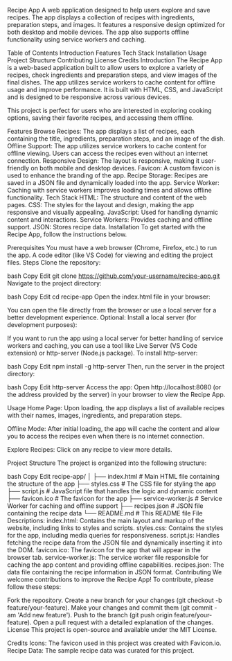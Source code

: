 Recipe App
A web application designed to help users explore and save recipes. The app displays a collection of recipes with ingredients, preparation steps, and images. It features a responsive design optimized for both desktop and mobile devices. The app also supports offline functionality using service workers and caching.


Table of Contents
Introduction
Features
Tech Stack
Installation
Usage
Project Structure
Contributing
License
Credits
Introduction
The Recipe App is a web-based application built to allow users to explore a variety of recipes, check ingredients and preparation steps, and view images of the final dishes. The app utilizes service workers to cache content for offline usage and improve performance. It is built with HTML, CSS, and JavaScript and is designed to be responsive across various devices.

This project is perfect for users who are interested in exploring cooking options, saving their favorite recipes, and accessing them offline.


Features
Browse Recipes: The app displays a list of recipes, each containing the title, ingredients, preparation steps, and an image of the dish.
Offline Support: The app utilizes service workers to cache content for offline viewing. Users can access the recipes even without an internet connection.
Responsive Design: The layout is responsive, making it user-friendly on both mobile and desktop devices.
Favicon: A custom favicon is used to enhance the branding of the app.
Recipe Storage: Recipes are saved in a JSON file and dynamically loaded into the app.
Service Worker: Caching with service workers improves loading times and allows offline functionality.
Tech Stack
HTML: The structure and content of the web pages.
CSS: The styles for the layout and design, making the app responsive and visually appealing.
JavaScript: Used for handling dynamic content and interactions.
Service Workers: Provides caching and offline support.
JSON: Stores recipe data.
Installation
To get started with the Recipe App, follow the instructions below.


Prerequisites
You must have a web browser (Chrome, Firefox, etc.) to run the app.
A code editor (like VS Code) for viewing and editing the project files.
Steps
Clone the repository:

bash
Copy
Edit
git clone https://github.com/your-username/recipe-app.git
Navigate to the project directory:

bash
Copy
Edit
cd recipe-app
Open the index.html file in your browser:

You can open the file directly from the browser or use a local server for a better development experience.
Optional: Install a local server (for development purposes):

If you want to run the app using a local server for better handling of service workers and caching, you can use a tool like Live Server (VS Code extension) or http-server (Node.js package).
To install http-server:

bash
Copy
Edit
npm install -g http-server
Then, run the server in the project directory:

bash
Copy
Edit
http-server
Access the app: Open http://localhost:8080 (or the address provided by the server) in your browser to view the Recipe App.

Usage
Home Page: Upon loading, the app displays a list of available recipes with their names, images, ingredients, and preparation steps.

Offline Mode: After initial loading, the app will cache the content and allow you to access the recipes even when there is no internet connection.

Explore Recipes: Click on any recipe to view more details.

Project Structure
The project is organized into the following structure:

bash
Copy
Edit
recipe-app/
│
├── index.html            # Main HTML file containing the structure of the app
├── styles.css            # The CSS file for styling the app
├── script.js             # JavaScript file that handles the logic and dynamic content
├── favicon.ico           # The favicon for the app
├── service-worker.js     # Service Worker for caching and offline support
├── recipes.json          # JSON file containing the recipe data
└── README.md             # This README file
File Descriptions:
index.html: Contains the main layout and markup of the website, including links to styles and scripts.
styles.css: Contains the styles for the app, including media queries for responsiveness.
script.js: Handles fetching the recipe data from the JSON file and dynamically inserting it into the DOM.
favicon.ico: The favicon for the app that will appear in the browser tab.
service-worker.js: The service worker file responsible for caching the app content and providing offline capabilities.
recipes.json: The data file containing the recipe information in JSON format.
Contributing
We welcome contributions to improve the Recipe App! To contribute, please follow these steps:

Fork the repository.
Create a new branch for your changes (git checkout -b feature/your-feature).
Make your changes and commit them (git commit -am 'Add new feature').
Push to the branch (git push origin feature/your-feature).
Open a pull request with a detailed explanation of the changes.
License
This project is open-source and available under the MIT License.

Credits
Icons: The favicon used in this project was created with Favicon.io.
Recipe Data: The sample recipe data was curated for this project.